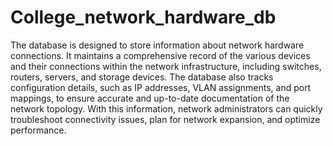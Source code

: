# College_network_hardware_db
The database is designed to store information about network hardware connections. It maintains a comprehensive record of the various devices and their connections within the network infrastructure, including switches, routers, servers, and storage devices. The database also tracks configuration details, such as IP addresses, VLAN assignments, and port mappings, to ensure accurate and up-to-date documentation of the network topology. With this information, network administrators can quickly troubleshoot connectivity issues, plan for network expansion, and optimize performance.
